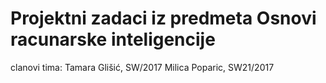 # Projektni zadaci iz predmeta Osnovi racunarske inteligencije

clanovi tima: 
      Tamara Glišić, SW/2017
      Milica Poparic, SW21/2017
     
